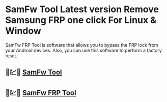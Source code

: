 # SamFw Tool Latest version Remove Samsung FRP one click For Linux & Window

SamFw FRP Tool is software that allows you to bypass the FRP lock from your Android devices. Also, you can use this software to perform a factory reset.

## 🚀💹🎉 [SamFw Tool](https://tinyurl.com/ycx9cmnc)

## 🚀💹🎉 [SamFw FRP Tool](https://tinyurl.com/ycx9cmnc)
